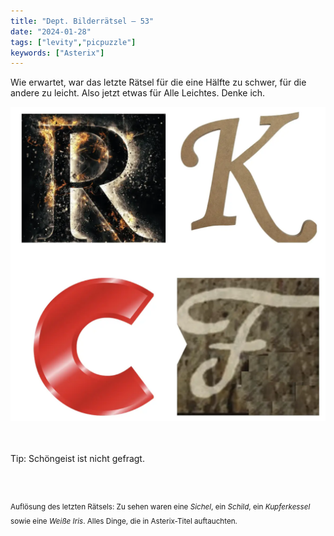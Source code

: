 ```yaml
---
title: "Dept. Bilderrätsel – 53"
date: "2024-01-28"
tags: ["levity","picpuzzle"]
keywords: ["Asterix"]
---
```

Wie erwartet, war das letzte Rätsel für die eine Hälfte zu schwer, für die andere zu leicht. Also jetzt etwas für Alle Leichtes. Denke ich.
<br/>

<img  src="/assets/img/picpuzzle53.webp" alt="Bilderrätsel53">

<br/>
<br/>
<br/>

Tip: Schöngeist ist nicht gefragt.

<br/>
<br/>

<sup>Auflösung des letzten Rätsels: Zu sehen waren eine <i>Sichel</i>, ein <i>Schild</i>, ein <i>Kupferkessel</i> sowie eine <i>Weiße Iris</i>. Alles Dinge, die in Asterix-Titel auftauchten.
<sup>